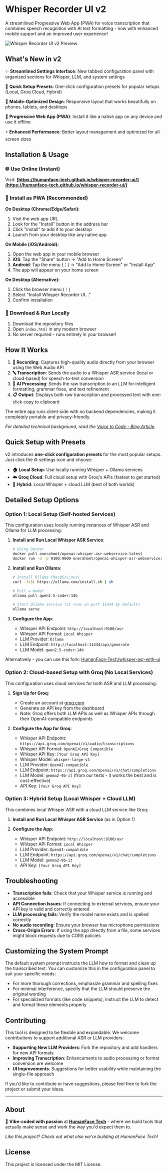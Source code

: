 # Whisper Recorder UI v2

A streamlined Progressive Web App (PWA) for voice transcription that combines speech recognition with AI text formatting - now with enhanced mobile support and an improved user experience!

![Whisper Recorder UI v2 Preview](assets/pwa-preview-v2.png)

## What's New in v2

✨ **Streamlined Settings Interface**: New tabbed configuration panel with organized sections for Whisper, LLM, and system settings

🎯 **Quick Setup Presets**: One-click configuration presets for popular setups (Local, Groq Cloud, Hybrid)

📱 **Mobile-Optimized Design**: Responsive layout that works beautifully on phones, tablets, and desktops

🚀 **Progressive Web App (PWA)**: Install it like a native app on any device and use it offline

⚡ **Enhanced Performance**: Better layout management and optimized for all screen sizes

## Installation & Usage

### 🌐 **Use Online (Instant)**
Visit: **[https://humanface-tech.github.io/whisper-recorder-ui/](https://humanface-tech.github.io/whisper-recorder-ui/)**

### 📱 **Install as PWA (Recommended)**

**On Desktop (Chrome/Edge/Safari):**
1. Visit the web app URL
2. Look for the "Install" button in the address bar
3. Click "Install" to add it to your desktop
4. Launch from your desktop like any native app

**On Mobile (iOS/Android):**
1. Open the web app in your mobile browser
2. **iOS**: Tap the "Share" button → "Add to Home Screen"
3. **Android**: Tap the menu (⋮) → "Add to Home Screen" or "Install App"
4. The app will appear on your home screen

**On Desktop (Alternative):**
1. Click the browser menu (⋮)
2. Select "Install Whisper Recorder UI..."
3. Confirm installation

### 💾 **Download & Run Locally**
1. Download the repository files
2. Open `index.html` in any modern browser
3. No server required - runs entirely in your browser!

## How It Works

1. **🎤 Recording**: Captures high-quality audio directly from your browser using the Web Audio API
2. **🔤 Transcription**: Sends the audio to a Whisper ASR service (local or cloud-based) for speech-to-text conversion
3. **🤖 AI Processing**: Sends the raw transcription to an LLM for intelligent formatting, grammar fixes, and text refinement
4. **📋 Output**: Displays both raw transcription and processed text with one-click copy to clipboard

The entire app runs client-side with no backend dependencies, making it completely portable and privacy-friendly.

*For detailed technical background, read the [Voice to Code - Blog Article](https://nikro.me/articles/professional/whisper-voice-code/).*

## Quick Setup with Presets

v2 introduces **one-click configuration presets** for the most popular setups. Just click the ⚙️ settings icon and choose:

- **🏠 Local Setup**: Use locally running Whisper + Ollama services
- **☁️ Groq Cloud**: Full cloud setup with Groq's APIs (fastest to get started)
- **🔄 Hybrid**: Local Whisper + cloud LLM (best of both worlds)

## Detailed Setup Options

### Option 1: Local Setup (Self-hosted Services)

This configuration uses locally running instances of Whisper ASR and Ollama for LLM processing:

1. **Install and Run Local Whisper ASR Service**:

   ```bash
   # Using Docker
   docker pull onerahmet/openai-whisper-asr-webservice:latest
   docker run -d -p 9100:9000 onerahmet/openai-whisper-asr-webservice:latest
   ```

2. **Install and Run Ollama**:

   ```bash
   # Install Ollama (MacOS/Linux)
   curl -fsSL https://ollama.com/install.sh | sh
   
   # Pull a model
   ollama pull qwen2.5-coder:14b
   
   # Start Ollama service (it runs on port 11434 by default)
   ollama serve
   ```

3. **Configure the App**:
   - Whisper API Endpoint: `http://localhost:9100/asr`
   - Whisper API Format: `Local Whisper`
   - LLM Provider: `Ollama`
   - LLM Endpoint: `http://localhost:11434/api/generate`
   - LLM Model: `qwen2.5-coder:14b`

Alternatively - you can use this fork: [HumanFace-Tech/whisper-asr-with-ui](https://github.com/HumanFace-Tech/whisper-asr-with-ui)

### Option 2: Cloud-based Setup with Groq (No Local Services)

This configuration uses cloud services for both ASR and LLM processing:

1. **Sign Up for Groq**:
   - Create an account at [groq.com](https://groq.com)
   - Generate an API key from the dashboard
   - Note: Groq offers both LLM APIs as well as Whisper APIs through their OpenAI-compatible endpoints

2. **Configure the App for Groq**:
   - Whisper API Endpoint: `https://api.groq.com/openai/v1/audio/transcriptions`
   - Whisper API Format: `OpenAI/Groq Compatible`
   - Whisper API Key: `[Your Groq API Key]`
   - Whisper Model: `whisper-large-v3`
   - LLM Provider: `OpenAI-compatible`
   - LLM Endpoint: `https://api.groq.com/openai/v1/chat/completions`
   - LLM Model: `gemma2-9b-it` (from our tests - it works the best and is cost-effective)
   - API Key: `[Your Groq API Key]`

### Option 3: Hybrid Setup (Local Whisper + Cloud LLM)

This combines local Whisper ASR with a cloud LLM service like Groq:

1. **Install and Run Local Whisper ASR Service** (as in Option 1)

2. **Configure the App**:
   - Whisper API Endpoint: `http://localhost:9100/asr`
   - Whisper API Format: `Local Whisper`
   - LLM Provider: `OpenAI-compatible`
   - LLM Endpoint: `https://api.groq.com/openai/v1/chat/completions`
   - LLM Model: `gemma2-9b-it`
   - API Key: `[Your Groq API Key]`

## Troubleshooting

- **Transcription fails**: Check that your Whisper service is running and accessible
- **API Connection Issues**: If connecting to external services, ensure your API key is valid and correctly entered
- **LLM processing fails**: Verify the model name exists and is spelled correctly
- **No audio recording**: Ensure your browser has microphone permissions
- **Cross-Origin Errors**: If using the app directly from a file, some services might block requests due to CORS policies

## Customizing the System Prompt

The default system prompt instructs the LLM how to format and clean up the transcribed text. You can customize this in the configuration panel to suit your specific needs:

- For more thorough corrections, emphasize grammar and spelling fixes
- For minimal interference, specify that the LLM should preserve the original wording
- For specialized formats (like code snippets), instruct the LLM to detect and format these elements properly

## Contributing

This tool is designed to be flexible and expandable. We welcome contributions to support additional ASR or LLM providers:

- **Supporting New LLM Providers**: Fork the repository and add handlers for new API formats
- **Improving Transcription**: Enhancements to audio processing or format conversion are welcome
- **UI Improvements**: Suggestions for better usability while maintaining the single-file approach

If you'd like to contribute or have suggestions, please feel free to fork the project or submit your ideas.

---

## About

🎯 **Vibe-coded with passion** at [**HumanFace Tech**](https://www.humanfacetech.com/about) - where we build tools that actually make sense and work the way you'd expect them to.

*Like this project? Check out what else we're building at HumanFace Tech!*

## License

This project is licensed under the MIT License.
